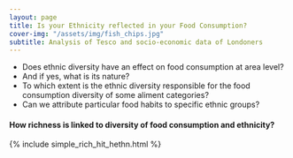 ```yaml
---
layout: page
title: Is your Ethnicity reflected in your Food Consumption?
cover-img: "/assets/img/fish_chips.jpg"
subtitle: Analysis of Tesco and socio-economic data of Londoners
---
```


- Does ethnic diversity have an effect on food consumption at area level? 
- And if yes, what is its nature? 
- To which extent is the ethnic diversity responsible for the food consumption diversity of some aliment categories? 
- Can we attribute particular food habits to specific ethnic groups?

#### How richness is linked to diversity of food consumption and ethnicity?
{% include simple_rich_hit_hethn.html %}
